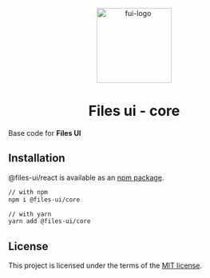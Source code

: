 <p align="center">
<img src="https://user-images.githubusercontent.com/43678736/226257748-6ba2f8cf-59c5-40d1-a545-a388ddab0f68.png" width="150" height="150" alt="fui-logo"/>
</p>
<h1 align="center">Files ui - core</h1>

Base code for **Files UI** 


## Installation

@files-ui/react is available as an [npm package](https://www.npmjs.com/package/@files-ui/react).

```sh
// with npm
npm i @files-ui/core
```

```sh
// with yarn
yarn add @files-ui/core
```

## License

This project is licensed under the terms of the
[MIT license](/LICENSE).
